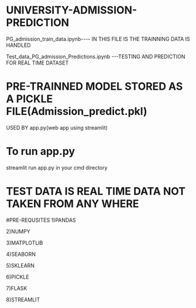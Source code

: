 # UNIVERSITY-ADMISSION-PREDICTION
PG_admission_train_data.ipynb---- IN THIS FILE IS THE TRAINNING DATA IS HANDLED

Test_data_PG_admission_Predictions.ipynb   ---TESTING AND PREDICTION FOR REAL TIME DATASET 
# PRE-TRAINNED MODEL STORED AS A PICKLE FILE(Admission_predict.pkl) 
USED BY app.py(web app using streamlit)
# To run app.py
streamlit run app.py   in your cmd directory

# TEST DATA IS REAL TIME DATA NOT TAKEN FROM ANY WHERE
#PRE-REQUSITES
1)PANDAS

2)NUMPY

3)MATPLOTLIB

4)SEABORN

5)SKLEARN

6)PICKLE

7)FLASK

8)STREAMLIT
